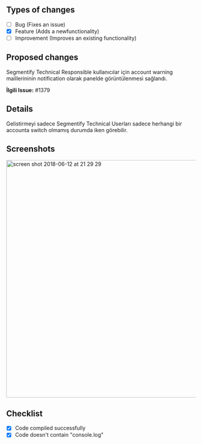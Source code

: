 ## Types of changes

- [ ] Bug (Fixes an issue)
- [X] Feature (Adds a newfunctionality)
- [ ] Improvement (Improves an existing functionality)

## Proposed changes
Segmentify Technical Responsible kullanıcılar için account warning maillerininin notification olarak panelde görüntülenmesi sağlandı.

**İlgili Issue:** #1379

## Details
Gelistirmeyi sadece Segmentify Technical Userları sadece herhangi bir accounta switch olmamış durumda iken görebilir.

## Screenshots
<img width="630" alt="screen shot 2018-06-12 at 21 29 29" src="https://user-images.githubusercontent.com/6072685/41309732-38d3ba4e-6e88-11e8-8d9b-30ef8dd77b17.png">


## Checklist
- [X] Code compiled successfully
- [X] Code doesn't contain "console.log"
